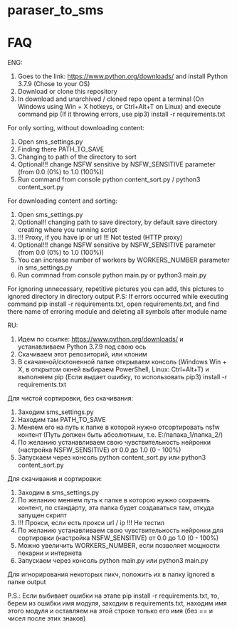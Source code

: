 # paraser_to_sms
# FAQ

ENG:
1) Goes to the link: https://www.python.org/downloads/ and install Python 3.7.9 (Chose to your OS)
2) Download or clone this repository
3) In download and unarchived / cloned repo opent a terminal (On Windows using Win + X hotkeys, or Ctrl+Alt+T on Linux) and execute command pip (If it throwing errors, use pip3) install -r requirements.txt 

For only sorting, without downloading content:
   1) Open sms_settings.py
   2) Finding there PATH_TO_SAVE
   3) Changing to path of the directory to sort
   4) Optional!!! change NSFW sensitive by NSFW_SENSITIVE parameter (from 0.0 (0%) to 1.0 (100%))
   5) Run command from console python content_sort.py / python3 content_sort.py
   
For downloading content and sorting:
   1) Open sms_settings.py
   2) Optional!! changing path to save directory, by default save directory creating where you running script
   3) !!! Proxy, if you have ip or url !!! Not tested (HTTP proxy)
   4) Optional!!! change NSFW sensitive by NSFW_SENSITIVE parameter (from 0.0 (0%) to 1.0 (100%))
   5) You can increase number of workers by WORKERS_NUMBER parameter in sms_settings.py
   6) Run commnad from console python main.py or python3 main.py
   
For ignoring unnecessary, repetitive pictures you can add, this pictures to ignored directory in directory output
P.S: If errors occurred while executing command pip install -r requirements.txt, open requirements.txt, and find there name of erroring module and deleting all symbols after module name

RU:
1) Идем по ссылке: https://www.python.org/downloads/ и устанавливаем Python 3.7.9 под свою ось
2) Скачиваем этот репозиторий, или клоним
3) В скачанной/склоненной папке открываем консоль (Windows Win + X, в открытом окней выбираем PowerShell, Linux:  Ctrl+Alt+T) и выполняем pip (Если выдает ошибку, то использовать pip3) install -r requirements.txt

Для чистой сортировки, без скачивания:
   1) Заходим sms_settings.py
   2) Находим там PATH_TO_SAVE
   3) Меняем его на путь к папке в которой нужно отсортировать nsfw контент (Путь должен быть абсолютным, т.е. E:/папака_1/папка_2/)
   4) По желанию устанавливаем свою чувствительность нейронки (настройка NSFW_SENSITIVE) от 0.0 до 1.0 (0 - 100%)
   5) Запускаем через консоль python content_sort.py или python3 content_sort.py

Для скачивания и сортировки:
   1) Заходим в sms_settings.py
   2) По желанию меняем путь к папке в которою нужно сохранять контент, по стандарту, эта папка будет создаваться там, откуда запущен скрипт
   3) !!! Прокси, если есть прокси url / ip !!! Не тестил
   4) По желанию устанавливаем свою чувствительность нейронки для сортировки (настройка NSFW_SENSITIVE) от 0.0 до 1.0 (0 - 100%)
   5) Можно увеличить WORKERS_NUMBER, если позволяет мощности пекарни и интернета
   6) Запускаем через консоль python main.py или python3 main.py
   
Для игнорирования некоторых пикч, положить их в папку ignored в папке output


P.S.: Если выбивает ошибки на этапе pip install -r requirements.txt, то, берем из ошибки имя модуля, заходим в requirements.txt, находим имя этого модуля и оставляем на этой строке только его имя (без == и чисел после этих знаков)
